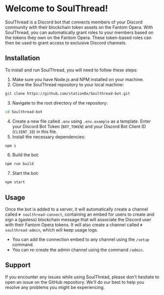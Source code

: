 # Welcome to SoulThread!

SoulThread is a Discord bot that connects members of your Discord community with their blockchain token assets on the Fantom Opera. With SoulThread, you can automatically grant roles to your members based on the tokens they own on the Fantom Opera. These token-based roles can then be used to grant access to exclusive Discord channels.

## Installation

To install and run SoulThread, you will need to follow these steps:

1. Make sure you have Node.js and NPM installed on your machine.
2. Clone the SoulThread repository to your local machine: 
```bash
git clone https://github.com/station0x/Soulthread-bot.git
```
3. Navigate to the root directory of the repository:
 ```bash
 cd Soulthread-bot
 ```
4. Create a new file called `.env` using `.env.example` as a template. Enter your Discord Bot Token (`BOT_TOKEN`) and your Discord Bot Client ID (`CLIENT_ID`) in this file.
5. Install the necessary dependencies: 
```bash
npm i
```
6. Build the bot: 
```bash
npm run build
```
7. Start the bot: 
```bash
npm start
```
## Usage

Once the bot is added to a server, it will automatically create a channel called `# soulthread-connect`, containing an embed for users to create and sign a (gasless) blockchain message that will associate the Discord user with their Fantom Opera tokens. It will also create a channel called `# soulthread-admin`, which will keep usage logs. 

- You can add the connection embed to any channel using the `/setup` command.
- You can re-create the admin channel using the command `/admin`.

## Support

If you encounter any issues while using SoulThread, please don't hesitate to open an issue on the GitHub repository. We'll do our best to help you resolve any problems you might be experiencing.
